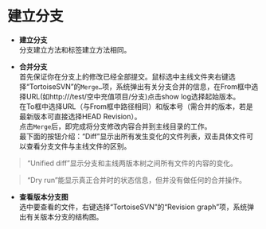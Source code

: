 # 建立分支

- **建立分支** 		
分支建立方法和标签建立方法相同。

- **合并分支**		
首先保证你在分支上的修改已经全部提交。鼠标选中主线文件夹右键选择“TortoiseSVN”的`Merge…`项，系统弹出有关分支合并的信息，在From框中选择URL(如http:///test/空中充值项目/分支)点击show log选择起始版本。				
在To框中选择URL（与From框中路径相同）和版本号（需合并的版本，若是最新版本可直接选择HEAD Revision）。 		
点击`Merge`后，即完成将分支修改内容合并到主线目录的工作。	
最下面的按钮介绍：“Diff”显示出所有发生变化的文件列表，双击具体文件可以查看分支文件与主线文件的区别。 

> “Unified diff”显示分支和主线两版本树之间所有文件的内容的变化。

> “Dry run”能显示真正合并时的状态信息，但并没有做任何的合并操作。

- **查看版本分支图** 		
选中要查看的文件，右键选择“TortoiseSVN”的“Revision graph”项，系统弹出有关版本分支的结构图。